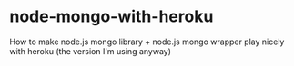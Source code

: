 node-mongo-with-heroku
======================

How to make node.js mongo library + node.js mongo wrapper play nicely with heroku (the version I'm using anyway)
